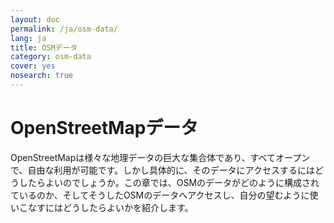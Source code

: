 ```yaml
---
layout: doc
permalink: /ja/osm-data/
lang: ja
title: OSMデータ
category: osm-data
cover: yes
nosearch: true
---
```


OpenStreetMapデータ
==================
OpenStreetMapは様々な地理データの巨大な集合体であり、すべてオープンで、自由な利用が可能です。しかし具体的に、そのデータにアクセスするにはどうしたらよいのでしょうか。この章では、OSMのデータがどのように構成されているのか、そしてそうしたOSMのデータへアクセスし、自分の望むように使いこなすにはどうしたらよいかを紹介します。

<!--
We'll cover:

-	OSM Data: An Overview
-	Geographic File Formats and the .osm file
-	Getting Data
-	OSM Data and Databases
-	Manipulating OSM files with Osmosis
-	The OverPass API

-->
